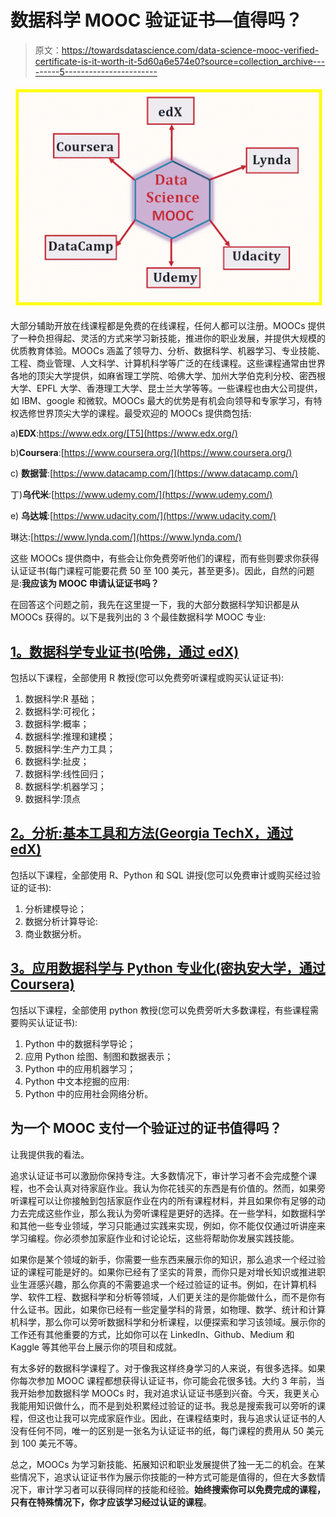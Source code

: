 # 数据科学 MOOC 验证证书—值得吗？

> 原文：<https://towardsdatascience.com/data-science-mooc-verified-certificate-is-it-worth-it-5d60a6e574e0?source=collection_archive---------5----------------------->

![](img/533b55ec57c8a7f71232c9192c5b67e0.png)

大部分辅助开放在线课程都是免费的在线课程，任何人都可以注册。MOOCs 提供了一种负担得起、灵活的方式来学习新技能，推进你的职业发展，并提供大规模的优质教育体验。MOOCs 涵盖了领导力、分析、数据科学、机器学习、专业技能、工程、商业管理、人文科学、计算机科学等广泛的在线课程。这些课程通常由世界各地的顶尖大学提供，如麻省理工学院、哈佛大学、加州大学伯克利分校、密西根大学、EPFL 大学、香港理工大学、昆士兰大学等等。一些课程也由大公司提供，如 IBM、google 和微软。MOOCs 最大的优势是有机会向领导和专家学习，有特权选修世界顶尖大学的课程。最受欢迎的 MOOCs 提供商包括:

a)**EDX**:https://www.edx.org/[T5](https://www.edx.org/)

b)**Coursera**:[https://www.coursera.org/](https://www.coursera.org/)

c) **数据营**:[https://www.datacamp.com/](https://www.datacamp.com/)

丁)**乌代米**:[https://www.udemy.com/](https://www.udemy.com/)

e) **乌达城**:[https://www.udacity.com/](https://www.udacity.com/)

琳达:[https://www.lynda.com/](https://www.lynda.com/)

这些 MOOCs 提供商中，有些会让你免费旁听他们的课程，而有些则要求你获得认证证书(每门课程可能要花费 50 至 100 美元，甚至更多)。因此，自然的问题是:**我应该为 MOOC 申请认证证书吗？**

在回答这个问题之前，我先在这里提一下，我的大部分数据科学知识都是从 MOOCs 获得的。以下是我列出的 3 个最佳数据科学 MOOC 专业:

## [1。数据科学专业证书(哈佛，通过 edX)](https://www.edx.org/professional-certificate/harvardx-data-science)

包括以下课程，全部使用 R 教授(您可以免费旁听课程或购买认证证书):

1.  数据科学:R 基础；
2.  数据科学:可视化；
3.  数据科学:概率；
4.  数据科学:推理和建模；
5.  数据科学:生产力工具；
6.  数据科学:扯皮；
7.  数据科学:线性回归；
8.  数据科学:机器学习；
9.  数据科学:顶点

## [2。分析:基本工具和方法(Georgia TechX，通过 edX)](https://www.edx.org/micromasters/analytics-essential-tools-methods)

包括以下课程，全部使用 R、Python 和 SQL 讲授(您可以免费审计或购买经过验证的证书):

1.  分析建模导论；
2.  数据分析计算导论:
3.  商业数据分析。

## [**3。应用数据科学与 Python 专业化(密执安大学，通过 Coursera)**](https://www.coursera.org/specializations/data-science-python)

包括以下课程，全部使用 python 教授(您可以免费旁听大多数课程，有些课程需要购买认证证书):

1.  Python 中的数据科学导论；
2.  应用 Python 绘图、制图和数据表示；
3.  Python 中的应用机器学习；
4.  Python 中文本挖掘的应用:
5.  Python 中的应用社会网络分析。

## 为一个 MOOC 支付一个验证过的证书值得吗？

让我提供我的看法。

追求认证证书可以激励你保持专注。大多数情况下，审计学习者不会完成整个课程，也不会认真对待家庭作业。我认为你花钱买的东西是有价值的。然而，如果旁听课程可以让你接触到包括家庭作业在内的所有课程材料，并且如果你有足够的动力去完成这些作业，那么我认为旁听课程是更好的选择。在一些学科，如数据科学和其他一些专业领域，学习只能通过实践来实现，例如，你不能仅仅通过听讲座来学习编程。你必须参加家庭作业和讨论论坛，这些将帮助你发展实践技能。

如果你是某个领域的新手，你需要一些东西来展示你的知识，那么追求一个经过验证的课程可能是好的。如果你已经有了坚实的背景，而你只是对增长知识或推进职业生涯感兴趣，那么你真的不需要追求一个经过验证的证书。例如，在计算机科学、软件工程、数据科学和分析等领域，人们更关注的是你能做什么，而不是你有什么证书。因此，如果你已经有一些定量学科的背景，如物理、数学、统计和计算机科学，那么你可以旁听数据科学和分析课程，以便探索和学习该领域。展示你的工作还有其他重要的方式，比如你可以在 LinkedIn、Github、Medium 和 Kaggle 等其他平台上展示你的项目和成就。

有太多好的数据科学课程了。对于像我这样终身学习的人来说，有很多选择。如果你每次参加 MOOC 课程都想获得认证证书，你可能会花很多钱。大约 3 年前，当我开始参加数据科学 MOOCs 时，我对追求认证证书感到兴奋。今天，我更关心我能用知识做什么，而不是到处积累经过验证的证书。我总是搜索我可以旁听的课程，但这也让我可以完成家庭作业。因此，在课程结束时，我与追求认证证书的人没有任何不同，唯一的区别是一张名为认证证书的纸，每门课程的费用从 50 美元到 100 美元不等。

总之，MOOCs 为学习新技能、拓展知识和职业发展提供了独一无二的机会。在某些情况下，追求认证证书作为展示你技能的一种方式可能是值得的，但在大多数情况下，审计学习者可以获得同样的技能和经验。**始终搜索你可以免费完成的课程，只有在特殊情况下，你才应该学习经过认证的课程**。